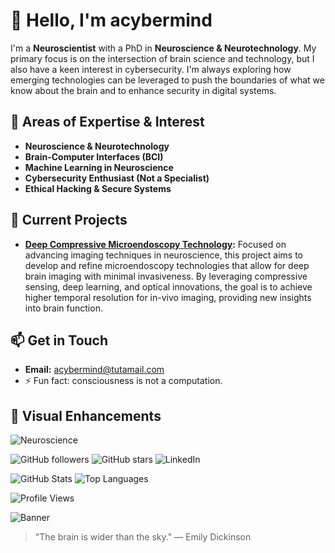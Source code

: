 # 👋 Hello, I'm acybermind

I'm a **Neuroscientist** with a PhD in **Neuroscience & Neurotechnology**. My primary focus is on the intersection of brain science and technology, but I also have a keen interest in cybersecurity. I'm always exploring how emerging technologies can be leveraged to push the boundaries of what we know about the brain and to enhance security in digital systems.

## 🧠 Areas of Expertise & Interest

- **Neuroscience & Neurotechnology**
- **Brain-Computer Interfaces (BCI)**
- **Machine Learning in Neuroscience**
- **Cybersecurity Enthusiast (Not a Specialist)**
- **Ethical Hacking & Secure Systems**

## 🔬 Current Projects

- **[Deep Compressive Microendoscopy Technology](#):** 
  Focused on advancing imaging techniques in neuroscience, this project aims to develop and refine microendoscopy technologies that allow for deep brain imaging with minimal invasiveness. By leveraging compressive sensing, deep learning, and optical innovations, the goal is to achieve higher temporal resolution for in-vivo imaging, providing new insights into brain function.

## 📫 Get in Touch

- **Email:** [acybermind@tutamail.com](mailto:acybermind@tutamail.com)
- ⚡ Fun fact: consciousness is not a computation.

## 🎨 Visual Enhancements

![Neuroscience](https://media.giphy.com/media/l0HlNax1mx4dObenS/giphy.gif)

![GitHub followers](https://img.shields.io/github/followers/acybermind?style=social)
![GitHub stars](https://img.shields.io/github/stars/acybermind?style=social)
![LinkedIn](https://img.shields.io/badge/LinkedIn-Connect-blue?logo=linkedin)

![GitHub Stats](https://github-readme-stats.vercel.app/api?username=acybermind&show_icons=true&theme=radical)
![Top Languages](https://github-readme-stats.vercel.app/api/top-langs/?username=acybermind&layout=compact&theme=radical)

![Profile Views](https://komarev.com/ghpvc/?username=acybermind&color=brightgreen)

![Banner](https://github.com/acybermind/acybermind/raw/main/banner.png)

> "The brain is wider than the sky." — Emily Dickinson
